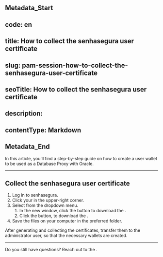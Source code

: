 ## Metadata_Start 
## code: en
## title: How to collect the senhasegura user certificate 
## slug: pam-session-how-to-collect-the-senhasegura-user-certificate 
## seoTitle: How to collect the senhasegura user certificate 
## description:  
## contentType: Markdown 
## Metadata_End
In this article, you’ll find a step-by-step guide on how to create a user wallet to be used as a Database Proxy with Oracle. 

---
## Collect the senhasegura user certificate

1. Log in to senhasegura.
2. Click your  in the upper-right corner.
3. Select  from the dropdown menu.
    1. In the new window, click the  button to download the .
    2. Click the  button, to download the .
4. Save the files on your computer in the preferred folder.

After generating and collecting the certificates, transfer them to the administrator user, so that the necessary wallets are created.

---
Do you still have questions? Reach out to the .